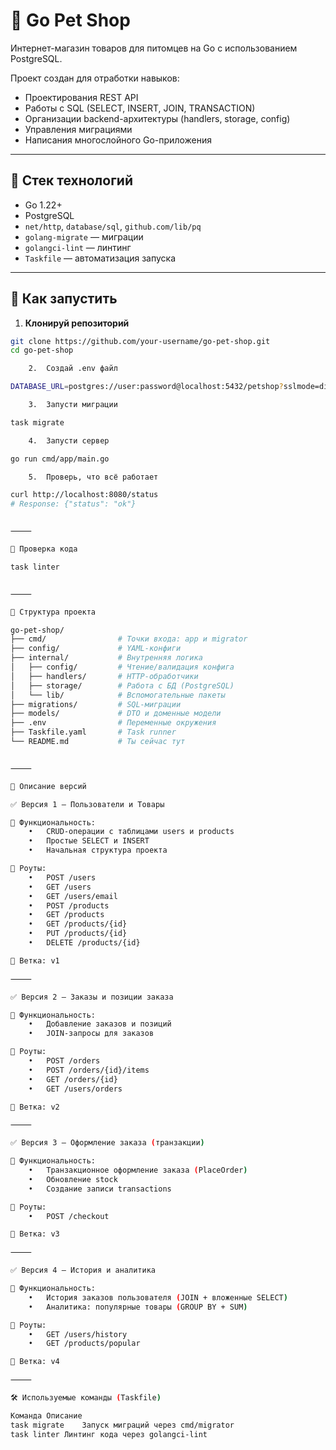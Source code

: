 # 🐾 Go Pet Shop

Интернет-магазин товаров для питомцев на Go с использованием PostgreSQL.

Проект создан для отработки навыков:

- Проектирования REST API
- Работы с SQL (SELECT, INSERT, JOIN, TRANSACTION)
- Организации backend-архитектуры (handlers, storage, config)
- Управления миграциями
- Написания многослойного Go-приложения

---

## 🧩 Стек технологий

- Go 1.22+
- PostgreSQL
- `net/http`, `database/sql`, `github.com/lib/pq`
- `golang-migrate` — миграции
- `golangci-lint` — линтинг
- `Taskfile` — автоматизация запуска

---

## 🚀 Как запустить

1. **Клонируй репозиторий**

```bash
git clone https://github.com/your-username/go-pet-shop.git
cd go-pet-shop

	2.	Создай .env файл

DATABASE_URL=postgres://user:password@localhost:5432/petshop?sslmode=disable

	3.	Запусти миграции

task migrate

	4.	Запусти сервер

go run cmd/app/main.go

	5.	Проверь, что всё работает

curl http://localhost:8080/status
# Response: {"status": "ok"}


⸻

🧪 Проверка кода

task linter


⸻

🧱 Структура проекта

go-pet-shop/
├── cmd/                # Точки входа: app и migrator
├── config/             # YAML-конфиги
├── internal/           # Внутренняя логика
│   ├── config/         # Чтение/валидация конфига
│   ├── handlers/       # HTTP-обработчики
│   ├── storage/        # Работа с БД (PostgreSQL)
│   └── lib/            # Вспомогательные пакеты
├── migrations/         # SQL-миграции
├── models/             # DTO и доменные модели
├── .env                # Переменные окружения
├── Taskfile.yaml       # Task runner
└── README.md           # Ты сейчас тут


⸻

🧾 Описание версий

✅ Версия 1 — Пользователи и Товары

🔹 Функциональность:
	•	CRUD-операции с таблицами users и products
	•	Простые SELECT и INSERT
	•	Начальная структура проекта

🔹 Роуты:
	•	POST /users
	•	GET /users
	•	GET /users/email
	•	POST /products
	•	GET /products
	•	GET /products/{id}
	•	PUT /products/{id}
	•	DELETE /products/{id}

🔹 Ветка: v1

⸻

✅ Версия 2 — Заказы и позиции заказа

🔹 Функциональность:
	•	Добавление заказов и позиций
	•	JOIN-запросы для заказов

🔹 Роуты:
	•	POST /orders
	•	POST /orders/{id}/items
	•	GET /orders/{id}
	•	GET /users/orders

🔹 Ветка: v2

⸻

✅ Версия 3 — Оформление заказа (транзакции)

🔹 Функциональность:
	•	Транзакционное оформление заказа (PlaceOrder)
	•	Обновление stock
	•	Создание записи transactions

🔹 Роуты:
	•	POST /checkout

🔹 Ветка: v3

⸻

✅ Версия 4 — История и аналитика

🔹 Функциональность:
	•	История заказов пользователя (JOIN + вложенные SELECT)
	•	Аналитика: популярные товары (GROUP BY + SUM)

🔹 Роуты:
	•	GET /users/history
	•	GET /products/popular

🔹 Ветка: v4

⸻

🛠️ Используемые команды (Taskfile)

Команда	Описание
task migrate	Запуск миграций через cmd/migrator
task linter	Линтинг кода через golangci-lint